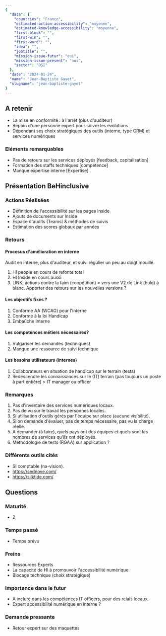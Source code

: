 ```yaml
---
{
  "data": {
    "countries": "France",
    "estimated-action-accessibility": "moyenne",
    "estimated-knowledge-accessibility": "moyenne",
    "first-block": "",
    "first-win": "",
    "first-word": "",
    "idea": "",
    "jobtitle": "",
    "mission-issue-futur": "oui",
    "mission-issue-present": "oui",
    "sector": "DSI"
  },
  "date": "2024-01-24",
  "name": "Jean-Baptiste Gayet",
  "slugname": "jean-baptiste-gayet"
}
---
```


## A retenir

 - La mise en conformité : à l'arrêt (plus d'auditeur)
 - Bepoin d'une personne expert pour suivre les évolutions
 - Dépendant ses choix stratégiques des outils (interne, type CRM) et services numériques

### Eléments remarquables
 
 - Pas de retours sur les services déployés [feedback, capitalisation]
 - Formation des staffs techniques [compétence]
 - Manque expertise interne [Expertise]

## Présentation BeHinclusive

### Actions Réalisées

 - Définition de l'accessibilité sur les pages Inside
 - Ajouts de documents sur Inside
 - Espace d'audits (Teams) & méthodes de suivis
 - Estimation des scores globaux par années

### Retours

#### Procesus d'amélioration en interne

Audit en interne, plus d'auditeur, et suivi régulier un peu au doigt mouillé. 

  1. HI people en cours de refonte total
  1. HI Inside en cours aussi
  1. LINK, actions contre la faim (coopétition) = vers une V2 de Link (hulo) à blanc. Apporter des retours sur les nouvelles versions ?

#### Les objectifs fixés ?

  1. Conforme AA (WCAG) pour l'interne
  1. Conforme à la loi Handicap
  1. Embaûche Interne  

#### Les compétences métiers nécessaires?

  1. Vulgariser les demandes (techniques)
  1. Manque une ressource de suivi technique

#### Les besoins utilisateurs (internes)

  1. Collaborateurs en situation de handicap sur le terrain (tests)
  1. Redescendre les connaissances sur le (IT) terrain (pas toujours un poste à part entière) > IT manager ou officer

### Remarques

 1. Pas d'inventaire des services numériques locaux. 
 1. Pas de vu sur le travail les personnes locales. 
 1. Si utilisation d'outils gérés par l'équipe sur place (aucune visibilité). 
 1. Si on demande d'évaluer, pas de temps nécessaire, pas vu la charge réelle.
 1. A demander (à faire), quels pays ont des équipes et quels sont les nombres de services qu'ils ont déployés.
 1. Méthodologie de tests (RGAA) sur application ?

### Différents outils cités

 - SI comptable (na-vision). 
 - https://sednove.com/
 - https://silktide.com/

## Questions

### Maturité
 - 2

### Temps passé
 - Temps prévu

### Freins
 - Ressources Experts
 - La capacité de HI à promouvoir l'accessibilité numérique
 - Blocage technique (choix stratégique)  

### Importance dans le futur
 - A inclure dans les compétences IT officers, pour des relais locaux.
 - Expert accessibilité numérique en interne ?

### Demande pressante
 - Retour expert sur des maquettes
 
